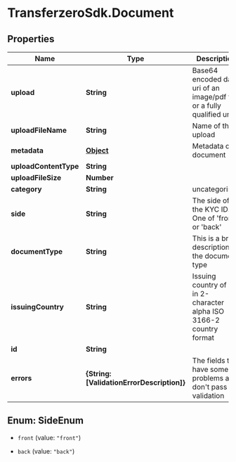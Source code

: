 # TransferzeroSdk.Document

## Properties
Name | Type | Description | Notes
------------ | ------------- | ------------- | -------------
**upload** | **String** | Base64 encoded data uri of an image/pdf file or a fully qualified url | 
**uploadFileName** | **String** | Name of the upload | 
**metadata** | [**Object**](.md) | Metadata of document | [optional] 
**uploadContentType** | **String** |  | [optional] 
**uploadFileSize** | **Number** |  | [optional] 
**category** | **String** | uncategorised | [optional] 
**side** | **String** | The side of the KYC ID. One of &#39;front&#39; or &#39;back&#39; | [optional] 
**documentType** | **String** | This is a brief description of the document type | [optional] 
**issuingCountry** | **String** | Issuing country of ID in 2-character alpha ISO 3166-2 country format | [optional] 
**id** | **String** |  | [optional] 
**errors** | **{String: [ValidationErrorDescription]}** | The fields that have some problems and don&#39;t pass validation | [optional] 


<a name="SideEnum"></a>
## Enum: SideEnum


* `front` (value: `"front"`)

* `back` (value: `"back"`)




